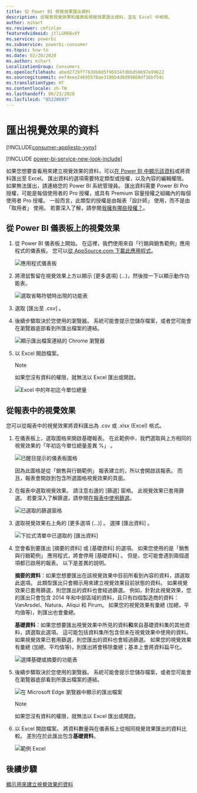 ```yaml
---
title: 從 Power BI 視覺效果匯出資料
description: 從報表視覺效果和儀表板視覺效果匯出資料，並在 Excel 中檢視。
author: mihart
ms.reviewer: cmfinlan
featuredvideoid: jtlLGRKBvXY
ms.service: powerbi
ms.subservice: powerbi-consumer
ms.topic: how-to
ms.date: 02/20/2020
ms.author: mihart
LocalizationGroup: Consumers
ms.openlocfilehash: abed2729ff7630b0d5f96934fdbbd50697e99622
ms.sourcegitcommit: eef4eee24695570ae3186b4d8d99660df16bf54c
ms.translationtype: HT
ms.contentlocale: zh-TW
ms.lasthandoff: 06/23/2020
ms.locfileid: "85220693"
---
```

# <a name="export-data-from-a-visual"></a>匯出視覺效果的資料

[!INCLUDE[consumer-appliesto-yyny](../includes/consumer-appliesto-yyny.md)]

[!INCLUDE [power-bi-service-new-look-include](../includes/power-bi-service-new-look-include.md)]

如果您想要查看用來建立視覺效果的資料，可以[在 Power BI 中顯示該資料](end-user-show-data.md)或將資料匯出至 Excel。 匯出資料的選項需要特定類型或授權，以及內容的編輯權限。 如果無法匯出，請連絡您的 Power BI 系統管理員。 匯出資料需要 Power BI Pro 授權，可能是每個使用者的 Pro 授權，或具有 Premium 容量授權之組織內的每個使用者 Pro 授權。 一般而言，此類型的授權是由報表「設計師」  使用，而不是由「取用者」  使用。 若要深入了解，請參閱[我擁有哪些授權？](end-user-license.md)。


## <a name="from-a-visual-on-a-power-bi-dashboard"></a>從 Power BI 儀表板上的視覺效果

1. 從 Power BI 儀表板上開始。 在這裡，我們使用來自「行銷與銷售範例」應用程式的儀表板。 您可以[從 AppSource.com 下載此應用程式](https://appsource.microsoft.com/en-us/product/power-bi/microsoft-retail-analysis-sample.salesandmarketingsample
)。

    ![應用程式儀表板](media/end-user-export/power-bi-dashboards.png)

2. 將滑鼠暫留在視覺效果上方以顯示 [更多選項]  (...)，然後按一下以顯示動作功能表。

    ![選取省略符號時出現的功能表](media/end-user-export/power-bi-options-menu.png)

3. 選取 [匯出至 .csv]  。

4. 後續步驟取決於您使用的瀏覽器。 系統可能會提示您儲存檔案，或者您可能會在瀏覽器底部看到所匯出檔案的連結。 

    ![顯示匯出檔案連結的 Chrome 瀏覽器](media/end-user-export/power-bi-dashboard-exports.png)

5. 以 Excel 開啟檔案。 

    > [!NOTE]
    > 如果您沒有資料的權限，就無法以 Excel 匯出或開啟。  

    ![Excel 中的年初迄今單位總量](media/end-user-export/power-bi-excel.png)


## <a name="from-a-visual-in-a-report"></a>從報表中的視覺效果
您可以從報表中的視覺效果將資料匯出為 .csv 或 .xlsx (Excel) 格式。 

1. 在儀表板上，選取圖格來開啟基礎報表。  在此範例中，我們選取與上方相同的視覺效果的「年初迄今單位總量差異 %」  。 

    ![已醒目提示的儀表板圖格](media/end-user-export/power-bi-export-reports.png)

    因為此圖格是從「銷售與行銷範例」  報表建立的，所以會開啟該報表。 而且，報表會開啟到包含所選圖格視覺效果的頁面。 

2. 在報表中選取視覺效果。 請注意右邊的 [篩選]  窗格。 此視覺效果已套用篩選。 若要深入了解篩選，請參閱[在報表中使用篩選](end-user-report-filter.md)。

    ![已選取的篩選窗格](media/end-user-export/power-bi-export-filter.png)


3. 選取視覺效果右上角的 [更多選項 (...)]  。 選擇 [匯出資料]  。

    ![下拉式清單中已選取的 [匯出資料]](media/end-user-export/power-bi-export-report.png)

4. 您會看到要匯出 [摘要的資料] 或 [基礎資料] 的選項。 如果您使用的是「銷售與行銷範例」  應用程式，將會停用 [基礎資料]  。 但是，您可能會遇到兩個選項都已啟用的報表。 以下是差異的說明。

    **摘要的資料**：如果您想要匯出在該視覺效果中目前所看到內容的資料，請選取此選項。  此類型匯出只會顯示用來建立視覺效果目前狀態的資料。 如果視覺效果已套用篩選，則您匯出的資料也會經過篩選。 例如，針對此視覺效果，您的匯出只會包含 2014 年和中部區域的資料，且只有四個製造商的資料：VanArsdel、Natura、Aliqui 和 Pirum。 如果您的視覺效果有彙總 (加總、平均值等)，則匯出也會彙總。 
  

    **基礎資料**：如果您想要匯出視覺效果中所見的資料**和**來自基礎資料集的其他資料，請選取此選項。  這可能包括資料集所包含但未在視覺效果中使用的資料。 如果視覺效果已套用篩選，則您匯出的資料也會經過篩選。  如果您的視覺效果有彙總 (加總、平均值等)，則匯出將會移除彙總；基本上會將資料扁平化。 

    ![選擇基礎或摘要的功能表](media/end-user-export/power-bi-export-underlying.png)

5. 後續步驟取決於您使用的瀏覽器。 系統可能會提示您儲存檔案，或者您可能會在瀏覽器底部看到所匯出檔案的連結。 

    ![在 Microsoft Edge 瀏覽器中顯示的匯出檔案](media/end-user-export/power-bi-export-edge-browser.png)

    > [!NOTE]
    > 如果您沒有資料的權限，就無法以 Excel 匯出或開啟。  


6. 以 Excel 開啟檔案。 將資料數量與在儀表板上從相同視覺效果匯出的資料比較。 差別在於此匯出包含**基礎資料**。 

    ![範例 Excel](media/end-user-export/power-bi-underlying.png)

## <a name="next-steps"></a>後續步驟

[顯示用來建立視覺效果的資料](end-user-show-data.md)